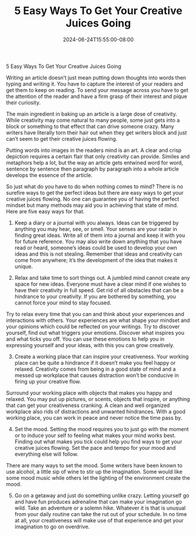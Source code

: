 ﻿---
title: "5 Easy Ways To Get Your Creative Juices Going"
date: 2024-06-24T15:55:00-08:00
description: "artmarketing Tips for Web Success"
featured_image: "/images/artmarketing.jpg"
tags: ["artmarketing"]
---

5 Easy Ways To Get Your Creative Juices Going


Writing an article doesn’t just mean putting down thoughts into words then typing and writing it. You have to capture the interest of your readers and get them to keep on reading. To send your message across you have to get the attention of the reader and have a firm grasp of their interest and pique their curiosity.

The main ingredient in baking up an article is a large dose of creativity. While creativity may come natural to many people, some just gets into a block or something to that effect that can drive someone crazy. Many writers have literally torn their hair out when they get writers block and just can’t seem to get their creative juices flowing.  

Putting words into images in the readers mind is an art. A clear and crisp depiction requires a certain flair that only creativity can provide. Similes and metaphors help a lot, but the way an article gets entwined word for word, sentence by sentence then paragraph by paragraph into a whole article develops the essence of the article.  

So just what do you have to do when nothing comes to mind? There is no surefire ways to get the perfect ideas but there are easy ways to get your creative juices flowing. No one can guarantee you of having the perfect mindset but many methods may aid you in achieving that state of mind. Here are five easy ways for that.

1) Keep a diary or a journal with you always. Ideas can be triggered by anything you may hear, see, or smell. Your senses are your radar in finding great ideas. Write all of them into a journal and keep it with you for future reference. You may also write down anything that you have read or heard, someone’s ideas could be used to develop your own ideas and this is not stealing. Remember that ideas and creativity can come from anywhere; it’s the development of the idea that makes it unique.

2) Relax and take time to sort things out. A jumbled mind cannot create any space for new ideas. Everyone must have a clear mind if one wishes to have their creativity in full speed. Get rid of all obstacles that can be a hindrance to your creativity. If you are bothered by something, you cannot force your mind to stay focused.

Try to relax every time that you can and think about your experiences and interactions with others. Your experiences are what shape your mindset and your opinions which could be reflected on your writings. Try to discover yourself, find out what triggers your emotions. Discover what inspires you and what ticks you off. You can use these emotions to help you in expressing yourself and your ideas, with this you can grow creatively.

3) Create a working place that can inspire your creativeness. Your working place can be quite a hindrance if it doesn’t make you feel happy or relaxed. Creativity comes from being in a good state of mind and a messed up workplace that causes distraction won’t be conducive in firing up your creative flow. 

Surround your working place with objects that makes you happy and relaxed. You may put up pictures, or scents, objects that inspire, or anything that can get your creativeness cranking. A clean and well organized workplace also rids of distractions and unwanted hindrances. With a good working place, you can work in peace and never notice the time pass by. 

4) Set the mood. Setting the mood requires you to just go with the moment or to induce your self to feeling what makes your mind works best. Finding out what makes you tick could help you find ways to get your creative juices flowing. Set the pace and tempo for your mood and everything else will follow. 

There are many ways to set the mood. Some writers have been known to use alcohol, a little sip of wine to stir up the imagination. Some would like some mood music while others let the lighting of the environment create the mood. 

5) Go on a getaway and just do something unlike crazy. Letting yourself go and have fun produces adrenaline that can make your imagination go wild. Take an adventure or a solemn hike. Whatever it is that is unusual from your daily routine can take the rut out of your schedule. In no time at all, your creativeness will make use of that experience and get your imagination to go on overdrive. 





